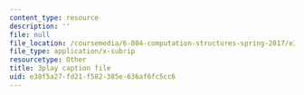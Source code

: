 ```yaml
---
content_type: resource
description: ''
file: null
file_location: /coursemedia/6-004-computation-structures-spring-2017/e38f5a27fd21f582385e636af6fc5cc6_O6yw1qkECig.srt
file_type: application/x-subrip
resourcetype: Other
title: 3play caption file
uid: e38f5a27-fd21-f582-385e-636af6fc5cc6
---
```

